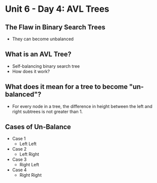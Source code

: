 # Unit 6 - Day 4: AVL Trees

## The Flaw in Binary Search Trees
  * They can become unbalanced

## What is an AVL Tree?
  * Self-balancing binary search tree
  * How does it work?

## What does it mean for a tree to become "un-balanced"?
  * For every node in a tree, the difference in height between the left and right subtrees is not greater than 1.

## Cases of Un-Balance
  * Case 1
    * Left Left
  * Case 2
    * Left Right
  * Case 3
    * Right Left
  * Case 4
    * Right Right
